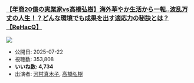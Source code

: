 ### [【年商20億の実業家vs高橋弘樹】海外華やか生活から一転..波乱万丈の人生！？どんな環境でも成果を出す適応力の秘訣とは？【ReHacQ】](https://www.youtube.com/watch?v=so5AsG4q1NA)
[![](https://img.youtube.com/vi/so5AsG4q1NA/sddefault.jpg)](https://www.youtube.com/watch?v=so5AsG4q1NA)
-   公開日: 2025-07-22
-   視聴数: 353,808
-   **いいね数: 4,734**
-   出演者: [河村真木子](/rehacq_fan/people/河村真木子 "wikilink"), [高橋弘樹](/rehacq_fan/people/高橋弘樹 "wikilink")
